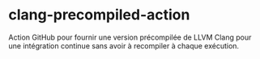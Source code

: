 # clang-precompiled-action
Action GitHub pour fournir une version précompilée de LLVM Clang pour une intégration continue sans avoir à recompiler à chaque exécution.
